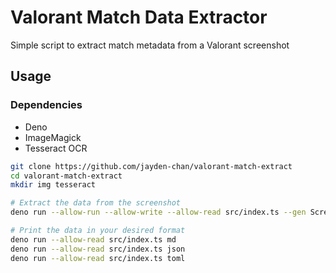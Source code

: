 # Valorant Match Data Extractor

Simple script to extract match metadata from a Valorant screenshot

## Usage
### Dependencies
* Deno
* ImageMagick
* Tesseract OCR

```bash
git clone https://github.com/jayden-chan/valorant-match-extract
cd valorant-match-extract
mkdir img tesseract

# Extract the data from the screenshot
deno run --allow-run --allow-write --allow-read src/index.ts --gen Screenshot.png

# Print the data in your desired format
deno run --allow-read src/index.ts md
deno run --allow-read src/index.ts json
deno run --allow-read src/index.ts toml
```
